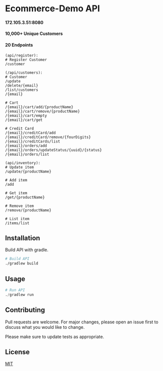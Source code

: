 # Ecommerce-Demo API
#### 172.105.3.51:8080
#### 10,000+ Unique Customers
#### 20 Endpoints
```
(api/register):
# Register Customer
/customer

(/api/customers):
# Customer
/update
/delete/{email}
/list/customers
/{email}

# Cart
/{email}/cart/add/{productName}
/{email}/cart/remove/{productName}
/{email}/cart/empty
/{email}/cart/get

# Credit Card
/{email}/creditCard/add
/{email}/creditCard/remove/{fourDigits}
/{email}/creditCards/list
/{email}/orders/add
/{email}/orders/updateStatus/{uuid}/{status}
/{email}/orders/list

(api/inventory):
# Update item
/update/{productName}

# Add item
/add

# Get item
/get/{productName}

# Remove item
/remove/{productName}

# List item
/items/list
```

## Installation

Build API with gradle.

```bash
# Build API
./gradlew build
```

## Usage

```python
# Run API
./gradlew run
```

## Contributing
Pull requests are welcome. For major changes, please open an issue first to discuss what you would like to change.

Please make sure to update tests as appropriate.

## License
[MIT](https://choosealicense.com/licenses/mit/)
